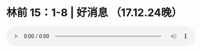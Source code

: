 # 林前 15：1-8 | 好消息 （17.12.24晚）

<audio style="width: 100%;" preload="false" controls controlslist="nodownload"><source src="//cdn.wechat.edu.pl/audio/mp3/old/18478.mp3" type="audio/mpeg">Your browser does not support the audio element.</audio>


